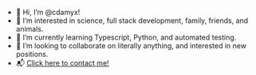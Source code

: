 - 👋 Hi, I’m @cdamyx!
- 👀 I’m interested in science, full stack development, family, friends, and animals.
- 🌱 I’m currently learning Typescript, Python, and automated testing.
- 💞️ I’m looking to collaborate on literally anything, and interested in new positions.
- 📬 [Click here to contact me!](mailto:amyx-github@pm.me)

<!---
cdamyx/cdamyx is a ✨ special ✨ repository because its `README.md` (this file) appears on your GitHub profile.
You can click the Preview link to take a look at your changes.
--->
